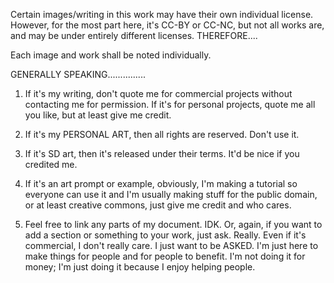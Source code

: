 Certain images/writing in this work may have their own individual license. However, for the most part here, it's CC-BY or CC-NC, but not all works are, and may be under entirely different licenses. THEREFORE....

Each image and work shall be noted individually.

GENERALLY SPEAKING...............

1. If it's my writing, don't quote me for commercial projects without contacting me for permission. If it's for personal projects, quote me all you like, but at least give me credit.

2. If it's my PERSONAL ART, then all rights are reserved. Don't use it.

3. If it's SD art, then it's released under their terms. It'd be nice if you credited me.

4. If it's an art prompt or example, obviously, I'm making a tutorial so everyone can use it and I'm usually making stuff for the public domain, or at least creative commons, just give me credit and who cares.

5. Feel free to link any parts of my document. IDK. Or, again, if you want to add a section or something to your work, just ask. Really. Even if it's commercial, I don't really care. I just want to be ASKED. I'm just here to make things for people and for people to benefit. I'm not doing it for money; I'm just doing it because I enjoy helping people.
